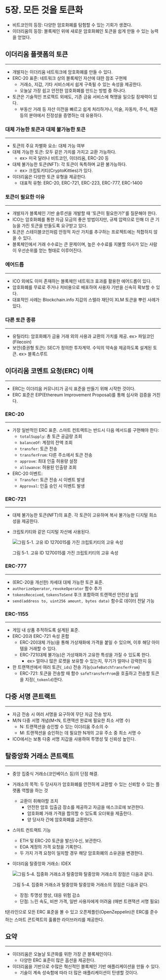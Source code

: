 # 5장. 모든 것을 토큰화

- 비트코인의 등장: 다양한 암호화폐를 탐험할 수 있는 기회가 생겼다.
- 이더리움의 등장: 블록체인 위에 새로운 암호화폐인 토큰을 쉽게 만들 수 있는 능력을 얻었다.

## 이더리움 플랫폼의 토큰

---

- 개발자는 이더리움 네트워크에 암호화폐를 만들 수 있다.
- ERC-20 표준: 네트워크 상의 블록체인 자산에 대한 참조 구현체
    - 거래소, 지갑, 기타 서비스에서 쉽게 구축될 수 있는 속성을 제공한다.
    - 오늘날 가장 쉽고 안전한 암호화폐를 만드는 방법 중 하나다.
- 토큰은 기술적인 프로젝트 외에도, 기존 금융 서비스에 혁명을 일으킬 잠재력이 있다.
    - 부동산 거래 등 자산 이전을 빠르고 쉽게 처리하거나, 미술, 자동차, 주식, 채권 등의 분야에서 진정성을 증명하는 데 유용하다.

### 대체 가능한 토큰과 대체 불가능한 토큰

---

- 토큰의 주요 차별화 요소: 대체 가능 여부
- 대체 가능한 토큰: 모두 같은 가치를 가지고 교환 가능하다.
    - ex> 미국 달러나 비트코인, 이더리움, ERC-20 등
- 대체 불가능한 토큰(NFT): 각 토큰이 독특하며 교환 불가능하다.
    - ex> 크립토키티(CryptoKitties)가 있다.
- 이더리움은 다양한 토큰 유형을 제공한다.
    - 대표적 유형: ERC-20, ERC-721, ERC-223, ERC-777, ERC-1400

### 토큰이 필요한 이유

---

- 개발자가 블록체인 기반 솔루션을 개발할 때 '토큰이 필요한가?'를 질문해야 한다.
- ICO는 암호화폐를 통한 자금 모금의 좋은 방법이지만, 규제 압력으로 인해 더 큰 기능을 가진 토큰을 만들도록 요구받고 있다.
- 토큰은 스테이블코인처럼 안정적 자산 가치를 추구하는 프로젝트에는 적합하지 않을 수 있다.
- 블록체인에서 거래 수수료는 큰 문제이며, 높은 수수료를 지불할 의사가 있는 사람이 우선순위를 얻는 형태로 이루어진다.

### 에어드롭

---

- ICO 외에도 이미 존재하는 블록체인 네트워크 효과를 활용한 에어드롭이 있다.
- 암호화폐를 무료로 주거나 저비용으로 배포하여 사용자 기반을 신속히 확보할 수 있다.
- 대표적인 사례는 Blockchain.info 지갑의 스텔라 재단이 XLM 토큰을 뿌린 사례가 있다.

### 다른 토큰 종류

---

- 유틸리티: 암호화폐가 금융 거래 외의 사용과 교환의 가치를 제공. ex> 파일코인(Filecoin)
- 보안(증권형 토큰): SEC가 정의한 투자계약. 수익의 약속을 제공하도록 설계된 토큰. ex> 블록스루트

## 이더리움 코멘트 요청(ERC) 이해

---

- ERC는 이더리움 커뮤니티가 공식 표준을 만들기 위해 시작한 것이다.
- ERC 표준은 EIP(Ethereum Improvement Proposal)를 통해 심사와 검증을 거친다.

### ERC-20

---

- 가장 일반적인 ERC 표준. 스마트 컨트랙트는 반드시 다음 메서드를 구현해야 한다:
    - `totalSupply`: 총 토큰 공급량 조회
    - `balanceOf`: 계정의 잔액 조회
    - `transfer`: 토큰 전송
    - `transferFrom`: 다른 주소에서 토큰 전송
    - `approve`: 최대 인출 허용량 설정
    - `allowance`: 허용된 인출량 조회
- ERC-20 이벤트:
    - `Transfer`: 토큰 전송 시 이벤트 발생
    - `Approval`: 인출 승인 시 이벤트 발생

### ERC-721

---

- 대체 불가능한 토큰(NFT)의 표준. 각 토큰이 고유하며 복사 불가능한 디지털 희소성을 제공한다.
- 크립토키티와 같은 디지털 자산에 사용된다.
    
    ![그림 5-1. 고유 ID 1270015를 가진 크립토키티의 고유 속성](./image/image.png)
    
    그림 5-1. 고유 ID 1270015를 가진 크립토키티의 고유 속성
    

### ERC-777

---

- (ERC-20을 개선한) 차세대 대체 가능한 토큰 표준.
- `authorizeOperator`, `revokeOperator` 함수 추가
- `tokensReceived`, `tokensToSend` 후크 포함하여 트랜잭션 안전성 높임
- `send(address to, uint256 amount, bytes data)` 함수로 데이터 전달 가능

### ERC-1155

---

- 게임 내 상품 추적하도록 설계된 표준.
- ERC-20과 ERC-721 속성 혼합
    - ERC-20(대체 가능)을 통해 가상재화에 가격을 붙일 수 있으며, 이후 해당 아이템을 거래할 수 있다.
    - ERC-721(대체 불가능)은 가상재화가 고유한 특성을 가질 수 있도록 한다.
        - ex> 얼마나 많은 로켓을 보유할 수 있는지, 무기가 얼마나 강력한지 등
- 한 트랜잭션에서 여러 토큰(`_ids`) 전송 가능(`safeBatchTransferFrom`)
    - ERC-721: 토큰을 전송할 때 함수 `safeTransferFrom`을 호출하고 전송할 토큰을 지정(`_tokenld`)한다.

## 다중 서명 콘트랙트

---

- 자금 전송 시 여러 서명을 요구하여 무단 자금 전송 방지.
- M/N 다중 서명 개념(M<N, 트랜잭션 완료에 필요한 최소 서명 수)
    - N: 트랜잭션을 승인할 수 있는 이더리움 주소의 수
    - M: 트랜잭션을 승인하는 데 필요한 N개의 고유 주소 중 최소 서명 수
- ICO에서는 보통 다중 서명 지갑을 사용하여 투명성 및 신뢰성 높인다.

## 탈중앙화 거래소 콘트랙트

---

- 중앙 집중식 거래소(코인베이스 등)의 단점 해결.
- 거래소의 목적: 두 당사자가 암호화폐를 안전하게 교환할 수 있는 신뢰할 수 있는 플랫폼 역할을 하는 것
    - 교환이 취해야할 조치
        - 안전한 암호 입출금 장소를 제공하고 자금을 에스크로에 보관한다.
        - 암호화폐 거래 가격을 합의할 수 있도록 오더북을 제출한다.
        - 양 당사자 간에 암호화폐를 교환한다.
- 스마트 컨트랙트 기능
    - ETH 및 ERC-20 토큰을 발신/수신, 보관한다.
    - EOA 계정의 가격 요청을 기록한다.
    - 두 가지 가격 요청이 일치할 경우 해당 암호화폐의 소유권을 변경한다.

- 이더리움 탈중앙화 거래소: IDEX
    
    ![그림 5-4. 집중화 거래소과 탈중앙화 탈중앙화 거래소의 장점은 다음과 같다.](./image/image%201.png)
    
    그림 5-4. 집중화 거래소과 탈중앙화 탈중앙화 거래소의 장점은 다음과 같다.
    
    - 장점: 투명성 향상, 대응 위험 감소
    - 단점: 느린 속도, 비싼 가격, 일반 사용자에게 어려움 (매번 트랜잭션 서명 필요)

❗온라인으로 모든 ERC 표준을 볼 수 있고 오픈제플린(OpenZeppelin)은 ERC를 준수하는 스마트 콘트랙트의 훌륭한 라이브러리를 제공한다.

## 요약

---

- 이더리움은 오늘날 토큰화를 위한 가장 큰 블록체인이다.
    - 다양한 ERC 표준이 많은 옵션을 제공한다.
- 이더리움을 기반으로 수많은 혁신적인 블록체인 기반 애플리케이션을 만들 수 있다.
    - 기술이 계속 성숙함에 따라 더 많은 애플리케이션이 탄생할 것이다.
